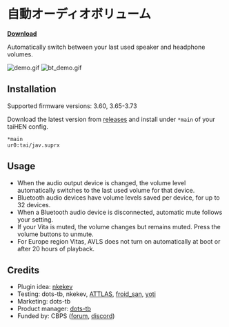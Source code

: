 # 自動オーディオボリューム

[**Download**](https://github.com/cuevavirus/jav/releases)

Automatically switch between your last used speaker and headphone volumes.

![demo.gif](https://github.com/cuevavirus/jav/raw/assets/demo.gif)
![bt_demo.gif](https://github.com/cuevavirus/jav/raw/assets/bt_demo.gif)

## Installation

Supported firmware versions: 3.60, 3.65-3.73

Download the latest version from [releases](https://github.com/cuevavirus/jav/releases) and install under `*main` of your taiHEN config.

```
*main
ur0:tai/jav.suprx
```

## Usage

- When the audio output device is changed, the volume level automatically switches to the last used volume for that device.
- Bluetooth audio devices have volume levels saved per device, for up to 32 devices.
- When a Bluetooth audio device is disconnected, automatic mute follows your setting.
- If your Vita is muted, the volume changes but remains muted. Press the volume buttons to unmute.
- For Europe region Vitas, AVLS does not turn on automatically at boot or after 20 hours of playback.

## Credits

- Plugin idea: [nkekev](https://twitter.com/Nkekev)
- Testing: dots-tb, nkekev, [ATTLAS](https://twitter.com/ATTLAS_), [froid_san](https://froidromhacks.org), [yoti](https://twitter.com/realyoti)
- Marketing: dots-tb
- Product manager: [dots-tb](https://www.youtube.com/channel/UCsGdCQOiM33p16vZT-zM9MA)
- Funded by: CBPS ([forum](https://forum.devchroma.nl/index.php), [discord](https://discord.gg/2nDCbxJ))
